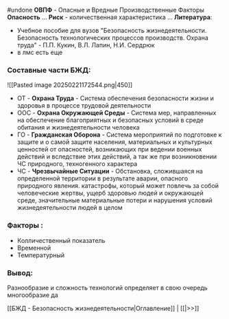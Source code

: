 #undone
**ОВПФ** - Опасные и Вредные Производственные Факторы
**Опасность** ...
**Риск** - количественная характеристика ...
**Литература**:
- Учебное пособие для вузов "Безопасность жизнедеятельности. Безопасность технологических процессов производств. Охрана труда" - П.П. Кукин, В.Л. Лапин, Н.И. Сердрюк
- в лмс есть еще
### Составные части БЖД:
![[Pasted image 20250221172544.png|450]]
- ОТ - **Охрана Труда** - Система обеспечения безопасности жизни и здоровья в процессе трудовой деятельности
- ООС - **Охрана Окружающей Среды** - Система мер, направленных на обеспечение благоприятных и безопасных условий в среде обитания и жизнедеятельности человека
- ГО - **Гражданская Оборона** - Система мероприятий по подготовке к защите и о самой защите населения, материальных и культурных ценностей от опасностей, возникающих при ведении военных действий и вследствие этих действий, а так же при возникновении ЧС природного, техногенного характера
- ЧС - **Чрезвычайные Ситуации** - Обстановка, сложившаяся на определенной территории в результате аварии, опасного природного явления. катастрофы, который может повлечь за собой человеческие жертвы, ущерб здоровью людей и окружающей среде, значительные материальные потери и нарушения условий жизнедеятельности людей в целом

### Факторы :
- Колличественный показатель
- Временной
- Температурный
### Вывод:
Разнообразие и сложность технологий определяет в свою очередь многообразие да

[[БЖД - Безопасность жизнедеятельности|Оглавление]] | [[|>>]]
